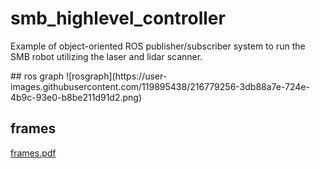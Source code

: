 # smb_highlevel_controller
<p> Example of object-oriented ROS publisher/subscriber system to run the SMB robot utilizing the laser and lidar scanner. <br>   </p>
## ros graph
![rosgraph](https://user-images.githubusercontent.com/119895438/216779256-3db88a7e-724e-4b9c-93e0-b8be211d91d2.png)

## frames
[frames.pdf](https://github.com/juripfammatter/smb_highlevel_controller/files/10609103/frames.pdf)

